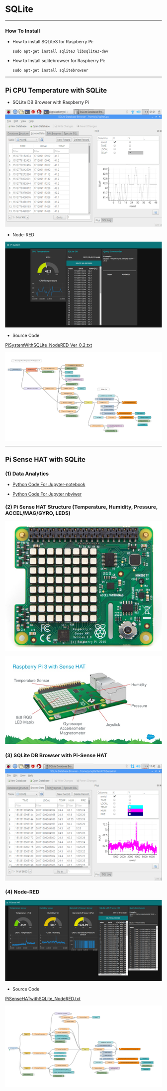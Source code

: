 # SQLite

***
### How To Install

* How to install SQLite3 for Raspberry Pi:
    ```
    sudo apt-get install sqlite3 libsqlite3-dev
    ```

* How to Install sqlitebrowser for Raspberry Pi:
    ```
    sudo apt-get install sqlitebrowser  
    ```


***
## Pi CPU Temperature with SQLite

* SQLite DB Browser with Raspberry Pi

![PiSystem_SQLiteDBBrowser.png](https://github.com/leehaesung/NodeRED/blob/master/02_CodeFiles/12_SQLite/01_Images/PiSystem_SQLiteDBBrowser.png)

* Node-RED

![PiSystemWithSQLite.png](https://github.com/leehaesung/NodeRED/blob/master/02_CodeFiles/12_SQLite/01_Images/PiSystemWithSQLite.png)


* Source Code

[PiSystemWithSQLite_NodeRED_Ver_0.2.txt](https://github.com/leehaesung/NodeRED/blob/master/02_CodeFiles/12_SQLite/02_SourceCodes/PiSystemWithSQLite_NodeRED_Ver_0.2.txt)

![PiSystemWithSQLite_NodeRED_Ver_0.2.png](https://github.com/leehaesung/NodeRED/blob/master/02_CodeFiles/12_SQLite/01_Images/PiSystemWithSQLite_NodeRED_Ver_0.2.png)


***
## Pi Sense HAT with SQLite

### (1) Data Analytics

* [Python Code For Jupyter-notebook](https://github.com/leehaesung/NodeRED/blob/master/02_CodeFiles/12_SQLite/02_SourceCodes/SQLite3_with_Monitoring_IoT_Pi-SenseHAT_MQTT_VER_0.1.ipynb)

* [Python Code For Jupyter nbviwer](http://nbviewer.jupyter.org/github/leehaesung/NodeRED/blob/master/02_CodeFiles/12_SQLite/02_SourceCodes/SQLite3_with_Monitoring_IoT_Pi-SenseHAT_MQTT_VER_0.1.ipynb)

### (2) Pi Sense HAT Structure (Temperature, Humidity, Pressure, ACCEL/MAG/GYRO, LEDS)

![PiSenseHAT.jpeg](https://github.com/leehaesung/NodeRED/blob/master/02_CodeFiles/12_SQLite/01_Images/PiSenseHAT.jpeg)

![PiSenseHAT_Details.jpg](https://github.com/leehaesung/NodeRED/blob/master/02_CodeFiles/12_SQLite/01_Images/PiSenseHAT_Details.jpg)


### (3) SQLite DB Browser with Pi-Sense HAT 

![PiSenseHAT_SQLiteDB_Browser.png](https://github.com/leehaesung/NodeRED/blob/master/02_CodeFiles/12_SQLite/01_Images/PiSenseHAT_SQLiteDB_Browser.png)


### (4) Node-RED

![PiSenseHATwithSQLite.png](https://github.com/leehaesung/NodeRED/blob/master/02_CodeFiles/12_SQLite/01_Images/PiSenseHATwithSQLite.png)

* Source Code

[PiSenseHATwithSQLite_NodeRED.txt](https://github.com/leehaesung/NodeRED/blob/master/02_CodeFiles/12_SQLite/02_SourceCodes/PiSenseHATwithSQLite_NodeRED.txt)

![PiSenseHATwithSQLite_NodeRED.png](https://github.com/leehaesung/NodeRED/blob/master/02_CodeFiles/12_SQLite/01_Images/PiSenseHATwithSQLite_NodeRED.png)

